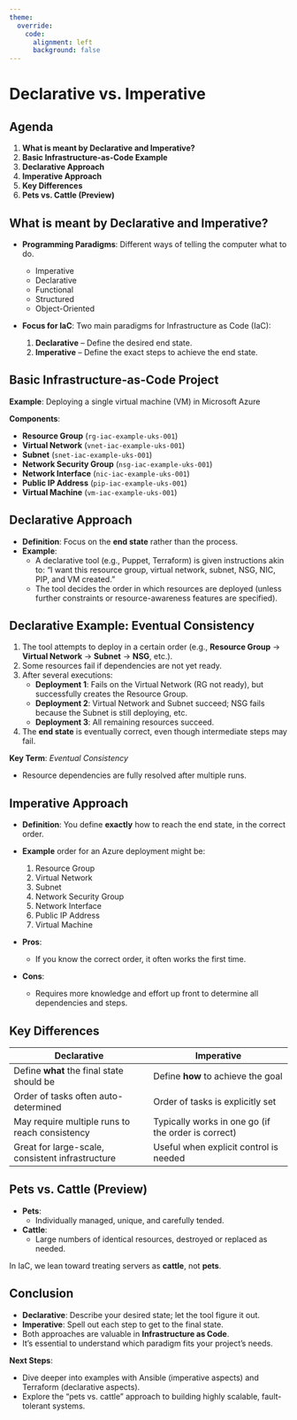 ```yaml
---
theme:
  override:
    code:
      alignment: left
      background: false
---
```


# Declarative vs. Imperative

<!-- end_slide -->

## Agenda

1. **What is meant by Declarative and Imperative?**  
2. **Basic Infrastructure-as-Code Example**  
3. **Declarative Approach**  
4. **Imperative Approach**  
5. **Key Differences**  
6. **Pets vs. Cattle (Preview)**

<!-- end_slide -->

## What is meant by Declarative and Imperative?

- **Programming Paradigms**: Different ways of telling the computer what to do.  
  - Imperative  
  - Declarative  
  - Functional  
  - Structured  
  - Object-Oriented  

- **Focus for IaC**: Two main paradigms for Infrastructure as Code (IaC):  
  1. **Declarative** – Define the desired end state.  
  2. **Imperative** – Define the exact steps to achieve the end state.

<!-- end_slide -->

## Basic Infrastructure-as-Code Project

**Example**: Deploying a single virtual machine (VM) in Microsoft Azure

**Components**:
- **Resource Group** (`rg-iac-example-uks-001`)
- **Virtual Network** (`vnet-iac-example-uks-001`)
- **Subnet** (`snet-iac-example-uks-001`)
- **Network Security Group** (`nsg-iac-example-uks-001`)
- **Network Interface** (`nic-iac-example-uks-001`)
- **Public IP Address** (`pip-iac-example-uks-001`)
- **Virtual Machine** (`vm-iac-example-uks-001`)

<!-- end_slide -->

## Declarative Approach

- **Definition**: Focus on the **end state** rather than the process.  
- **Example**:
  - A declarative tool (e.g., Puppet, Terraform) is given instructions akin to:
    “I want this resource group, virtual network, subnet, NSG, NIC, PIP, and VM created.”
  - The tool decides the order in which resources are deployed (unless further constraints or resource-awareness features are specified).

<!-- end_slide -->

## Declarative Example: Eventual Consistency

1. The tool attempts to deploy in a certain order (e.g., **Resource Group** → **Virtual Network** → **Subnet** → **NSG**, etc.).  
2. Some resources fail if dependencies are not yet ready.  
3. After several executions:
   - **Deployment 1**: Fails on the Virtual Network (RG not ready), but successfully creates the Resource Group.  
   - **Deployment 2**: Virtual Network and Subnet succeed; NSG fails because the Subnet is still deploying, etc.  
   - **Deployment 3**: All remaining resources succeed.  
4. The **end state** is eventually correct, even though intermediate steps may fail.

**Key Term**: *Eventual Consistency*  
- Resource dependencies are fully resolved after multiple runs.

<!-- end_slide -->

## Imperative Approach

- **Definition**: You define **exactly** how to reach the end state, in the correct order.  
- **Example** order for an Azure deployment might be:
  1. Resource Group  
  2. Virtual Network  
  3. Subnet  
  4. Network Security Group  
  5. Network Interface  
  6. Public IP Address  
  7. Virtual Machine  

- **Pros**:
  - If you know the correct order, it often works the first time.  
- **Cons**:
  - Requires more knowledge and effort up front to determine all dependencies and steps.

<!-- end_slide -->

## Key Differences

| **Declarative**                                | **Imperative**                                |
|------------------------------------------------|-----------------------------------------------|
| Define **what** the final state should be      | Define **how** to achieve the goal            |
| Order of tasks often auto-determined           | Order of tasks is explicitly set              |
| May require multiple runs to reach consistency | Typically works in one go (if the order is correct) |
| Great for large-scale, consistent infrastructure | Useful when explicit control is needed       |

<!-- end_slide -->

## Pets vs. Cattle (Preview)

- **Pets**:  
  - Individually managed, unique, and carefully tended.  
- **Cattle**:  
  - Large numbers of identical resources, destroyed or replaced as needed.  

In IaC, we lean toward treating servers as **cattle**, not **pets**.

<!-- end_slide -->

## Conclusion

- **Declarative**: Describe your desired state; let the tool figure it out.  
- **Imperative**: Spell out each step to get to the final state.  
- Both approaches are valuable in **Infrastructure as Code**.  
- It’s essential to understand which paradigm fits your project’s needs.

**Next Steps**:
- Dive deeper into examples with Ansible (imperative aspects) and Terraform (declarative aspects).  
- Explore the “pets vs. cattle” approach to building highly scalable, fault-tolerant systems.

<!-- end_slide -->
